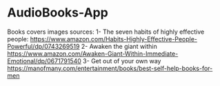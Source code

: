 # AudioBooks-App
Books covers images sources: 
1- The seven habits of highly effective people: 
  https://www.amazon.com/Habits-Highly-Effective-People-Powerful/dp/0743269519 
2- Awaken the giant within
  https://www.amazon.com/Awaken-Giant-Within-Immediate-Emotional/dp/0671791540
3- Get out of your own way
  https://manofmany.com/entertainment/books/best-self-help-books-for-men
